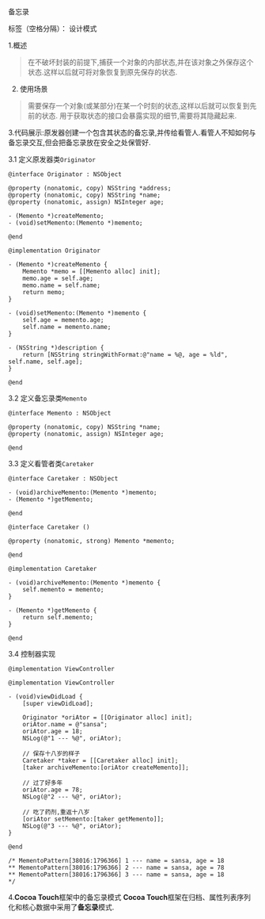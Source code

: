 ﻿备忘录       

标签（空格分隔）： 设计模式

1.概述

> 在不破坏封装的前提下,捕获一个对象的内部状态,并在该对象之外保存这个状态.这样以后就可将对象恢复到原先保存的状态.

2. 使用场景

> 需要保存一个对象(或某部分)在某一个时刻的状态,这样以后就可以恢复到先前的状态.
> 用于获取状态的接口会暴露实现的细节,需要将其隐藏起来.

3.代码展示:原发器创建一个包含其状态的备忘录,并传给看管人.看管人不知如何与备忘录交互,但会把备忘录放在安全之处保管好.

3.1 定义原发器类`Originator`
```
@interface Originator : NSObject

@property (nonatomic, copy) NSString *address;
@property (nonatomic, copy) NSString *name;
@property (nonatomic, assign) NSInteger age;

- (Memento *)createMemento;
- (void)setMemento:(Memento *)memento;

@end

@implementation Originator

- (Memento *)createMemento {
    Memento *memo = [[Memento alloc] init];
    memo.age = self.age;
    memo.name = self.name;
    return memo;
}

- (void)setMemento:(Memento *)memento {
    self.age = memento.age;
    self.name = memento.name;
}

- (NSString *)description {
    return [NSString stringWithFormat:@"name = %@, age = %ld", self.name, self.age];
}

@end

```
3.2 定义备忘录类`Memento`

```
@interface Memento : NSObject

@property (nonatomic, copy) NSString *name;
@property (nonatomic, assign) NSInteger age;

@end
```

3.3 定义看管者类`Caretaker`
```
@interface Caretaker : NSObject

- (void)archiveMemento:(Memento *)memento;
- (Memento *)getMemento;

@end

@interface Caretaker ()

@property (nonatomic, strong) Memento *memento;

@end

@implementation Caretaker

- (void)archiveMemento:(Memento *)memento {
    self.memento = memento;
}

- (Memento *)getMemento {
    return self.memento;
}

@end

```

3.4 控制器实现

```
@implementation ViewController

@implementation ViewController

- (void)viewDidLoad {
    [super viewDidLoad];
    
    Originator *oriAtor = [[Originator alloc] init];
    oriAtor.name = @"sansa";
    oriAtor.age = 18;
    NSLog(@"1 --- %@", oriAtor);
    
    // 保存十八岁的样子
    Caretaker *taker = [[Caretaker alloc] init];
    [taker archiveMemento:[oriAtor createMemento]];
    
    // 过了好多年
    oriAtor.age = 78;
    NSLog(@"2 --- %@", oriAtor);
    
    // 吃了药剂,重返十八岁
    [oriAtor setMemento:[taker getMemento]];
    NSLog(@"3 --- %@", oriAtor);
}

@end

/* MementoPattern[38016:1796366] 1 --- name = sansa, age = 18
** MementoPattern[38016:1796366] 2 --- name = sansa, age = 78
** MementoPattern[38016:1796366] 3 --- name = sansa, age = 18
*/
```

4.**Cocoa Touch**框架中的备忘录模式
**Cocoa Touch**框架在归档、属性列表序列化和核心数据中采用了**备忘录**模式.

